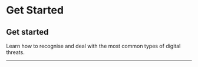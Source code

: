 # Get Started

## Get started

Learn how to recognise and deal with the most common types of digital threats.

***